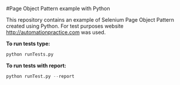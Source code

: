 #Page Object Pattern example with Python

This repository contains an example of Selenium Page Object Pattern created using Python.
For test purposes website http://automationpractice.com was used.

**To run tests type:**

```python
python runTests.py
```
**To run tests with report:**

```python
python runTest.py --report
```
